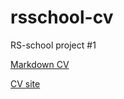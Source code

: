 # rsschool-cv
RS-school project #1 

[Markdown CV](https://ShZhanbossynova.github.io/rsschool-cv/cv)

[CV site](https://ShZhanbossynova.github.io/rsschool-cv/)

